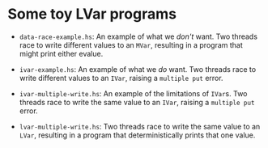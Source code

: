 # Some toy LVar programs

  * `data-race-example.hs`: An example of what we _don't_ want.  Two
    threads race to write different values to an `MVar`, resulting in
    a program that might print either evalue.
	
  * `ivar-example.hs`: An example of what we _do_ want.  Two threads
    race to write different values to an `IVar`, raising a `multiple
    put` error.
	
  * `ivar-multiple-write.hs`: An example of the limitations of
    `IVar`s.  Two threads race to write the same value to an `IVar`,
    raising a `multiple put` error.
	
  * `lvar-multiple-write.hs`: Two threads race to write the same value
     to an `LVar`, resulting in a program that deterministically
     prints that one value.
